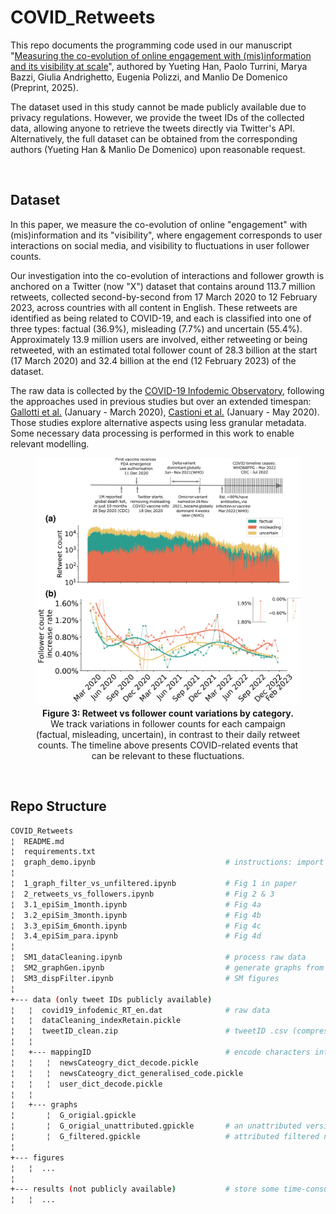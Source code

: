 # COVID_Retweets
This repo documents the programming code used in our manuscript "[Measuring the co-evolution of online engagement with (mis)information and its visibility at scale](https://arxiv.org/pdf/2506.06106)", authored by Yueting Han, Paolo Turrini, Marya Bazzi, Giulia Andrighetto, Eugenia Polizzi, and Manlio De
Domenico (Preprint, 2025). 

The dataset used in this study cannot be made publicly available due to privacy regulations. 
However, we provide the tweet IDs of the collected data, allowing anyone to retrieve the tweets directly via Twitter's API. 
Alternatively, the full dataset can be obtained from the corresponding authors (Yueting Han & Manlio De Domenico) upon reasonable request.

<br/>

## Dataset

In this paper, we measure the co-evolution of online "engagement" with (mis)information and its "visibility", where engagement corresponds to user interactions on social media, and visibility to fluctuations in user
follower counts.

Our investigation into the co-evolution of interactions and follower growth is anchored on a Twitter (now "X") dataset that contains around 113.7 million retweets, collected second-by-second from 17 March 2020 to 12 February 2023, across countries with all content in English. These retweets are identified as being related to COVID-19, and each is classified into one of three types: factual (36.9%), misleading (7.7%) and uncertain (55.4%). Approximately 13.9 million users are involved, either retweeting or being retweeted, with an estimated total follower count of 28.3 billion at the start (17 March 2020) and 32.4 billion at the end (12 February 2023) of the dataset.

The raw data is collected by the [COVID-19 Infodemic Observatory](https://covid19obs.fbk.eu), following the approaches used in previous studies but over an extended timespan: [Gallotti et al.](https://www.nature.com/articles/s41562-020-00994-6) (January - March 2020), [Castioni et al.](https://royalsocietypublishing.org/doi/full/10.1098/rsos.220716) (January - May 2020).
Those studies explore alternative aspects using less granular metadata. 
Some necessary data processing is performed in this work to enable relevant modelling. 

<figure style="text-align: center;">
  <img src="figures/fig3.png" style="width:700px;">
  <figcaption><strong>Figure 3: Retweet vs follower count variations by category.</strong> We track variations in follower counts for each campaign (factual, misleading, uncertain), in contrast to their daily retweet counts. The timeline above presents COVID-related events that can be relevant to these fluctuations.</figcaption>
</figure>

<br/>

## Repo Structure

```bash
COVID_Retweets    
¦  README.md   
¦  requirements.txt
¦  graph_demo.ipynb                             # instructions: import & extract temporal (sub)graphs
¦
¦  1_graph_filter_vs_unfiltered.ipynb           # Fig 1 in paper
¦  2_retweets_vs_followers.ipynb                # Fig 2 & 3
¦  3.1_epiSim_1month.ipynb                      # Fig 4a
¦  3.2_epiSim_3month.ipynb                      # Fig 4b
¦  3.3_epiSim_6month.ipynb                      # Fig 4c
¦  3.4_epiSim_para.ipynb                        # Fig 4d
¦
¦  SM1_dataCleaning.ipynb                       # process raw data
¦  SM2_graphGen.ipynb                           # generate graphs from raw data
¦  SM3_dispFilter.ipynb                         # SM figures
¦
+--- data (only tweet IDs publicly available)
¦   ¦  covid19_infodemic_RT_en.dat              # raw data
¦   ¦  dataCleaning_indexRetain.pickle  
¦   ¦  tweetID_clean.zip                        # tweetID .csv (compressed)  
¦   ¦                                       
¦   +--- mappingID                              # encode characters into integers (to save computation resources)
¦   ¦   ¦  newsCateogry_dict_decode.pickle
¦   ¦   ¦  newsCateogry_dict_generalised_code.pickle
¦   ¦   ¦  user_dict_decode.pickle
¦   ¦
¦   +--- graphs                                     
¦       ¦  G_origial.gpickle
¦       ¦  G_origial_unattributed.gpickle       # an unattributed version for faster loading
¦       ¦  G_filtered.gpickle                   # attributed filtered network
¦
+--- figures
¦   ¦  ... 
¦
+--- results (not publicly available)           # store some time-consuming results
¦   ¦  ...

```



